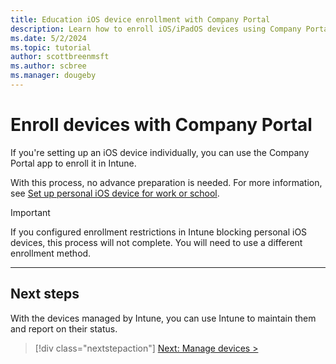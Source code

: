 ```yaml
---
title: Education iOS device enrollment with Company Portal
description: Learn how to enroll iOS/iPadOS devices using Company Portal.
ms.date: 5/2/2024
ms.topic: tutorial
author: scottbreenmsft
ms.author: scbree
ms.manager: dougeby
---
```


# Enroll devices with Company Portal

If you're setting up an iOS device individually, you can use the Company Portal app to enroll it in Intune.

With this process, no advance preparation is needed. For more information, see [Set up personal iOS device for work or school](/mem/intune/user-help/enroll-your-device-in-intune-ios).

> [!IMPORTANT]
> If you configured enrollment restrictions in Intune blocking personal iOS devices, this process will not complete. You will need to use a different enrollment method.

---

## Next steps

With the devices managed by Intune, you can use Intune to maintain them and report on their status.

> [!div class="nextstepaction"]
> [Next: Manage devices >](manage-overview.md)
